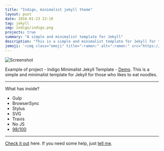```yaml
---
title: "Indigo, minimalist jekyll theme"
layout: post
date: 2016-01-23 22:10
tag: jekyll
img: indigo/indigo.png
projects: true
summary: "A simple and minimalist template for Jekyll"
description: "This is a simple and minimalist template for Jekyll for those who likes to eat noodles."
jemoji: '<img class="emoji" title=":ramen:" alt=":ramen:" src="https://assets.github.com/images/icons/emoji/unicode/1f35c.png" height="20" width="20" align="absmiddle">'
---
```


![Screenshot](https://raw.githubusercontent.com/sergiokopplin/indigo/gh-pages/screen-shot.png)

Example of project - Indigo Minimalist Jekyll Template - [Demo](http://sergiokopplin.github.io/indigo/). This is a simple and minimalist template for Jekyll for those who likes to eat noodles.

---

What has inside?

- Gulp
- BrowserSync
- Stylus
- SVG
- Travis
- No JS
- [98/100](https://developers.google.com/speed/pagespeed/insights/?url=http%3A%2F%2Fsergiokopplin.github.io%2Findigo%2F)

---

[Check it out](http://sergiokopplin.github.io/indigo/) here.
If you need some help, just [tell me](http://github.com/sergiokopplin/indigo/issues).
